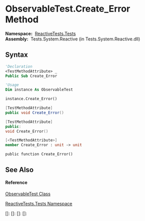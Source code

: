 # ObservableTest.Create\_Error Method

**Namespace:**  [ReactiveTests.Tests](ReactiveTests.Tests\ReactiveTests.Tests.md)  
**Assembly:**  Tests.System.Reactive (in Tests.System.Reactive.dll)

## Syntax

```vb
'Declaration
<TestMethodAttribute> _
Public Sub Create_Error
```

```vb
'Usage
Dim instance As ObservableTest

instance.Create_Error()
```

```csharp
[TestMethodAttribute]
public void Create_Error()
```

```c++
[TestMethodAttribute]
public:
void Create_Error()
```

```fsharp
[<TestMethodAttribute>]
member Create_Error : unit -> unit 
```

```jscript
public function Create_Error()
```

## See Also

#### Reference

[ObservableTest Class](ObservableTest\ObservableTest.md)

[ReactiveTests.Tests Namespace](ReactiveTests.Tests\ReactiveTests.Tests.md)

[]: 
[]: 
[]: 
[]: 